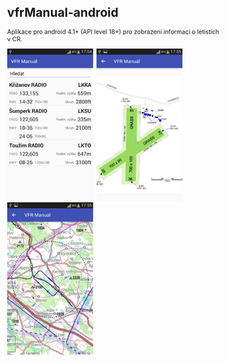 # vfrManual-android

Aplikace pro android 4.1+ (API level 18+) pro zobrazeni informaci o letistich v CR.

<img src="https://raw.githubusercontent.com/ibisek/vfrManual-android/master/propaganda/vfr-manual1.png" width="200" height="355"/>&nbsp;&nbsp;<img src="https://raw.githubusercontent.com/ibisek/vfrManual-android/master/propaganda/vfr-manual2.png" width="200" height="355"/>&nbsp;&nbsp;<img src="https://raw.githubusercontent.com/ibisek/vfrManual-android/master/propaganda/vfr-manual3.png" width="200" height="355"/>

